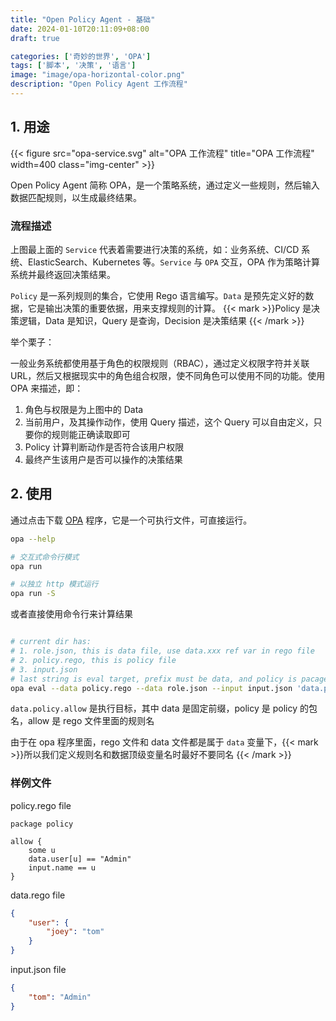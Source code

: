 ```yaml
---
title: "Open Policy Agent - 基础"
date: 2024-01-10T20:11:09+08:00
draft: true

categories: ['奇妙的世界', 'OPA']
tags: ['脚本', '决策', '语言']
image: "image/opa-horizontal-color.png"
description: "Open Policy Agent 工作流程"
---
```


## 1. 用途

{{< figure src="opa-service.svg" alt="OPA 工作流程" title="OPA 工作流程" width=400 class="img-center" >}}

Open Policy Agent 简称 OPA，是一个策略系统，通过定义一些规则，然后输入数据匹配规则，以生成最终结果。

### 流程描述

上图最上面的 `Service` 代表着需要进行决策的系统，如：业务系统、CI/CD 系统、ElasticSearch、Kubernetes 等。`Service` 与 `OPA` 交互，OPA 作为策略计算系统并最终返回决策结果。

`Policy` 是一系列规则的集合，它使用 Rego 语言编写。`Data` 是预先定义好的数据，它是输出决策的重要依据，用来支撑规则的计算。 {{< mark >}}Policy 是决策逻辑，Data 是知识，Query 是查询，Decision 是决策结果 {{< /mark >}}

举个栗子：

一般业务系统都使用基于角色的权限规则（RBAC），通过定义权限字符并关联 URL，然后又根据现实中的角色组合权限，使不同角色可以使用不同的功能。使用 OPA 来描述，即：

1. 角色与权限是为上图中的 Data
2. 当前用户，及其操作动作，使用 Query 描述，这个 Query 可以自由定义，只要你的规则能正确读取即可
3. Policy 计算判断动作是否符合该用户权限
4. 最终产生该用户是否可以操作的决策结果

## 2. 使用

通过点击下载 [OPA](https://github.com/open-policy-agent/opa/releases) 程序，它是一个可执行文件，可直接运行。

```sh
opa --help

# 交互式命令行模式
opa run

# 以独立 http 模式运行
opa run -S

```

或者直接使用命令行来计算结果

```sh

# current dir has:
# 1. role.json, this is data file, use data.xxx ref var in rego file
# 2. policy.rego, this is policy file
# 3. input.json
# last string is eval target, prefix must be data, and policy is pacage, allow is packate rule
opa eval --data policy.rego --data role.json --input input.json 'data.policy.allow'

```

`data.policy.allow` 是执行目标，其中 data 是固定前缀，policy 是 policy 的包名，allow 是 rego 文件里面的规则名

由于在 opa 程序里面，rego 文件和 data 文件都是属于 `data` 变量下，{{< mark >}}所以我们定义规则名和数据顶级变量名时最好不要同名 {{< /mark >}}

### 样例文件

policy.rego file

```rego
package policy

allow {
    some u
    data.user[u] == "Admin"
    input.name == u
}
```

data.rego file

```json
{
    "user": {
        "joey": "tom"
    }
}
```

input.json file

```json
{
    "tom": "Admin"
}
```
